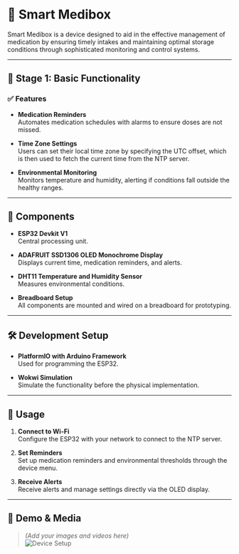 # 💊 Smart Medibox

Smart Medibox is a device designed to aid in the effective management of medication by ensuring timely intakes and maintaining optimal storage conditions through sophisticated monitoring and control systems.

---

## 🚦 Stage 1: Basic Functionality

### ✅ Features

- **Medication Reminders**  
  Automates medication schedules with alarms to ensure doses are not missed.

- **Time Zone Settings**  
  Users can set their local time zone by specifying the UTC offset, which is then used to fetch the current time from the NTP server.

- **Environmental Monitoring**  
  Monitors temperature and humidity, alerting if conditions fall outside the healthy ranges.

---

## 🔩 Components

- **ESP32 Devkit V1**  
  Central processing unit.

- **ADAFRUIT SSD1306 OLED Monochrome Display**  
  Displays current time, medication reminders, and alerts.

- **DHT11 Temperature and Humidity Sensor**  
  Measures environmental conditions.

- **Breadboard Setup**  
  All components are mounted and wired on a breadboard for prototyping.

---

## 🛠️ Development Setup

- **PlatformIO with Arduino Framework**  
  Used for programming the ESP32.

- **Wokwi Simulation**  
  Simulate the functionality before the physical implementation.

---

## 🚀 Usage

1. **Connect to Wi-Fi**  
   Configure the ESP32 with your network to connect to the NTP server.

2. **Set Reminders**  
   Set up medication reminders and environmental thresholds through the device menu.

3. **Receive Alerts**  
   Receive alerts and manage settings directly via the OLED display.

---

## 📸 Demo & Media

> *(Add your images and videos here)*  
> ![Device Setup](docs/images/device-placeholder.jpg)  
